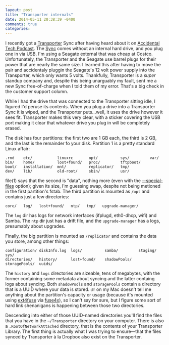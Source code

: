 ```yaml
---
layout: post
title: "Transporter internals"
date: 2014-05-11 20:38:39 -0400
comments: true
categories: 
---
```

I recently got a [Transporter](http://www.filetransporter.com/) Sync after having heard about it on [Accidental Tech Podcast](http://atp.fm/).  The [Sync](http://www.filetransporter.com/products/transporter-sync/) comes without an internal hard drive, and you plug one in via USB.  I'm using a Seagate external that was cheap at Costco.  Unfortunately, the Transporter and the Seagate use barrel plugs for their power that are nearly the same size.  I learned this after having to move the pair and accidentaly pluggin the Seagate's 12 volt power supply into the Transporter, which only wants 5 volts.  Thankfully, Transporter is a *super* standup company and, despite this being unarguably my fault, sent me a new Sync free-of-charge when I told them of my error.  That's a big check in the customer support column.

While I had the drive that was connected to the Transporter sitting idle, I figured I'd peruse its contents.  When you plug a drive into a Transporter Sync it is wiped, and the Transporter puts…well, it uses the drive however it sees fit.  Transporter makes this very clear, with a sticker covering the USB port making it clear that whatever drive you plug in will be completely erased.

The disk has four partitions: the first two are 1 GB each, the third is 2 GB, and the last is the remainder fo your disk.  Partition 1 is a pretty standard Linux affair:

    .rnd    etc/           linuxrc       opt/          sys/         var/
    bin/    home/          lost+found/   proc/         tftpboot/
    boot/   installation/  mnt/          replicator/   tmp/
    dev/    lib/           old-root/     sbin/         usr/

file(1) says that the second is "data", nothing more (even with the [--special-files](https://developer.apple.com/library/mac/documentation/Darwin/Reference/ManPages/man1/file.1.html) option); given its size, I'm guessing swap, despite not being metioned in the first partition's fstab.  The third partition is mounted as `/opt` and contains just a few directories:

    core/   log/   lost+found/   ntp/   tmp/   upgrade-manager/

The `log` dir has logs for network interfaces (ifplugd, eth0-dhcp, wifi) and Samba.  The `ntp` dir just has a drift file, and the `upgrade-manager` has a logs, presumably about upgrades.

Finally, the big partition is mounted as `/replicator` and contains the data you store, among other things:

    configuration/ diskInfo.log  logs/          samba/         staging/       sys/
    directories/   history/      lost+found/    shadowPools/   storagePools/  uuids/

The `history` and `logs` directories are sizeable, tens of megabytes, with the former containing some metadata about syncing and the latter containg logs about syncing.  Both `shadowPools` and `storagePools` contain a directory that is a UUID where your data is stored.  `df` on my Mac doesn't tell me anything about the partition's capacity or usage (because it's mounted using [ext4fuse](https://github.com/gerard/ext4fuse) via [fuse4x](http://fuse4x.github.io/)), so I can't say for sure, but I figure some sort of hard link shenanigans is happening between those two directories.

Descending into either of those UUID-named directories you'll find the files that you have in the `~/Transporter` directory on your computer.  There is also a `.RootOfNetworkAttached` directory, that is the contents of your Transporter Library.  The first thing is actually what I was trying to ensure—that the files synced by Transporter à la Dropbox also exist on the Transporter.
